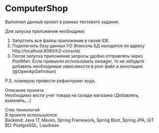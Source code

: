 # ComputerShop
Выполнил данный проект в рамках тестового задания. 

Для запуска приложения необходимо 
1. Запустить все файлы приложения в своей IDE.
2. Подключить базу данных H2 (Консоль БД находится по адресу http://localhost:8080/h2-console)
3. После запуска приложения запросы удобно отправлять через PostMan. 
Если привыкли использовать swaager, 
то не забудьте добавить необходимые зависимости в pom файл и аннотацию (@OpenApiDefinition)

P.S. планирую провести рефакторинг кода. 

Описание проекта <br>
Необходимо вести учет товара на складе магазина (Добавлять, изменять,...)<br>

Стек технологий<br>
В проекте используются:<br>
Backend: Java 17, Maven, Spring Framework, Spring Boot, Spring JPA, GIT<br>
BD: PostgreSQL, Liquibase<br>
